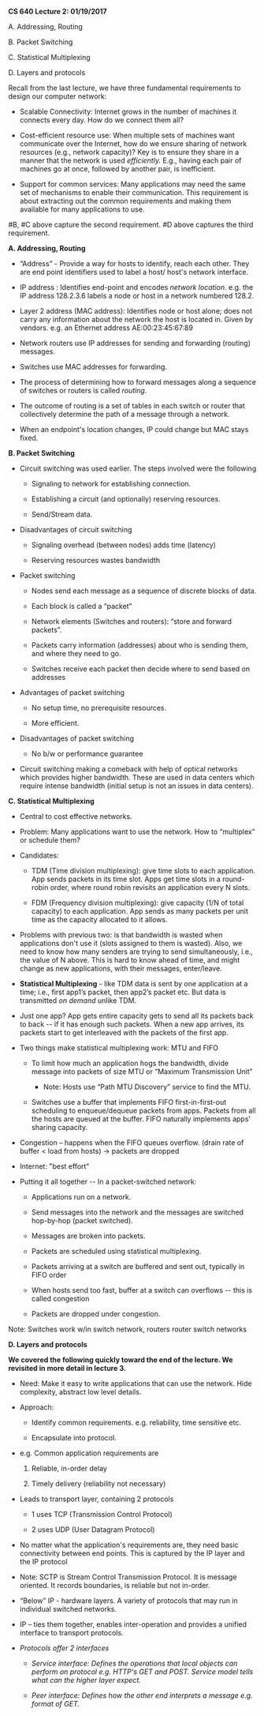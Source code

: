 **CS 640 Lecture 2: 01/19/2017**

A.  Addressing, Routing

B.  Packet Switching

C.  Statistical Multiplexing

D.  Layers and protocols

Recall from the last lecture, we have three fundamental requirements to
design our computer network:

-   Scalable Connectivity: Internet grows in the number of machines it connects every day. How do we connect them all?

-   Cost-efficient resource use:  When multiple sets of machines want  communicate over the Internet, how do we ensure sharing of network  resources (e.g., network capacity)? Key is to ensure they share in  a manner that the network is used *efficiently.* E.g., having each  pair of machines go at once, followed by another pair,  is inefficient.

-   Support for common services:  Many applications may need the same set  of mechanisms to enable their communication. This requirement is  about extracting out the common requirements and making them  available for many applications to use.

\#B, \#C above capture the second requirement. \#D above captures the
third requirement.

**A. Addressing, Routing**

-   “Address” - Provide a way for hosts to identify, reach each other.  They are end point identifiers used to label a host/ host's  network interface.

-   IP address :  Identifies end-point and encodes *network  location*. e.g. the IP address 128.2.3.6 labels a node or host in  a network numbered 128.2.

-   Layer 2 address (MAC address):  Identifies node or host alone; does  not carry any information about the network the host is  located in. Given by vendors. e.g. an Ethernet address  AE:00:23:45:67:89

-   Network routers use IP addresses for sending and forwarding (routing) messages.

-   Switches use MAC addresses for forwarding.

-   The process of determining how to forward messages along a sequence of switches or routers is called *routing*.

-   The outcome of routing is a set of tables in each switch or router that collectively determine the path of a message through a network.

-   When an endpoint's location changes, IP could change but MAC stays fixed.

**B. Packet Switching**

-   Circuit switching was used earlier. The steps involved were the following

    -   Signaling to network for establishing connection.

    -   Establishing a circuit (and optionally) reserving resources.

    -   Send/Stream data.

-   Disadvantages of circuit switching

    -   Signaling overhead (between nodes) adds time (latency)

    -   Reserving resources wastes bandwidth

-   Packet switching

    -   Nodes send each message as a sequence of discrete blocks of data.

    -   Each block is called a “packet”

    -   Network elements (Switches and routers): “store and forward packets”.

    -   Packets carry information (addresses) about who is sending them, and where they need to go.

    -   Switches receive each packet then decide where to send based on addresses

-   Advantages of packet switching

    -   No setup time, no prerequisite resources.

    -   More efficient.

-   Disadvantages of packet switching

    -   No b/w or performance guarantee

-   Circuit switching making a comeback with help of optical networks which provides higher bandwidth. These are used in data centers which require intense bandwidth (initial setup is not an issues in data centers).

**C. Statistical Multiplexing**

-   Central to cost effective networks.

-   Problem: Many applications want to use the network. How to “multiplex” or schedule them?

-   Candidates:

    -   TDM (Time division multiplexing): give time slots to each application. App sends packets in its time slot. Apps get time slots in a round-robin order, where round robin revisits an application every N slots.

    -   FDM (Frequency division multiplexing): give capacity (1/N of total capacity) to each application. App sends as many packets per unit time as the capacity allocated to it allows.

-   Problems with previous two:  is that bandwidth is wasted when  applications don't use it (slots assigned to them is wasted).  Also, we need to know how many senders are trying to send  simultaneously, i.e., the value of N above. This is hard to know  ahead of time, and might change as new applications, with their  messages, enter/leave.

-   **Statistical Multiplexing** -  like TDM data is sent by one  application at a time; i.e., first app1’s packet, then app2’s  packet etc. But data is transmitted *on demand* unlike TDM.

-   Just one app? App gets entire capacity  gets to send all its  packets back to back -- if it has enough such packets. When a new  app arrives, its packets start to get interleaved with the packets  of the first app.

-   Two things make statistical multiplexing work: MTU and FIFO

    -   To limit how much an application hogs the bandwidth, divide message into packets of size MTU or “Maximum Transmission Unit”

        -   Note: Hosts use “Path MTU Discovery” service to find the MTU.

    -   Switches use a buffer that implements FIFO first-in-first-out scheduling to enqueue/dequeue packets from apps. Packets from all the hosts are queued at the buffer. FIFO naturally implements apps’ sharing capacity.

-   Congestion – happens when the FIFO queues overflow. (drain rate of buffer < load from hosts) -> packets are dropped

- Internet: "best effort"

-   Putting it all together -- In a packet-switched network:

    -   Applications run on a network.

    -   Send messages into the network and the messages are switched hop-by-hop (packet switched).

    -   Messages are broken into packets.

    -   Packets are scheduled using statistical multiplexing.

    -   Packets arriving at a switch are buffered and sent out, typically in FIFO order

    -   When hosts send too fast, buffer at a switch can overflows -- this is called congestion

    -   Packets are dropped under congestion.

Note: Switches work w/in switch network, routers router switch networks

**D. Layers and protocols**

**We covered the following quickly toward the end of the lecture. We
revisited in more detail in lecture 3.**

-   Need: Make it easy to write applications that can use the network.  Hide complexity, abstract low level details.

-   Approach:

    -   Identify common requirements. e.g. reliability, time sensitive etc.

    -   Encapsulate into protocol.

-   e.g. Common application requirements are

      1. Reliable, in-order delay

      2. Timely delivery (reliability not necessary)

-   Leads to transport layer, containing 2 protocols

    -   1 uses TCP (Transmission Control Protocol)

    -   2 uses UDP (User Datagram Protocol)

-   No matter what the application's requirements are, they need basic  connectivity between end points. This is captured by the IP layer  and the IP protocol

-   Note: SCTP is Stream Control Transmission Protocol. It is  message oriented. It records boundaries, is reliable but  not in-order.

-   “Below” IP - hardware layers. A variety of protocols that may run in  individual switched networks.

-   IP – ties them together, enables inter-operation and provides a  unified interface to transport protocols.

-   *Protocols offer 2 interfaces*

    -   *Service interface: Defines the operations that local objects can perform on protocol e.g. HTTP's GET and POST. Service model tells what can the higher layer expect.*

    -   *Peer interface: Defines how the other end interprets a message e.g. format of GET.*
